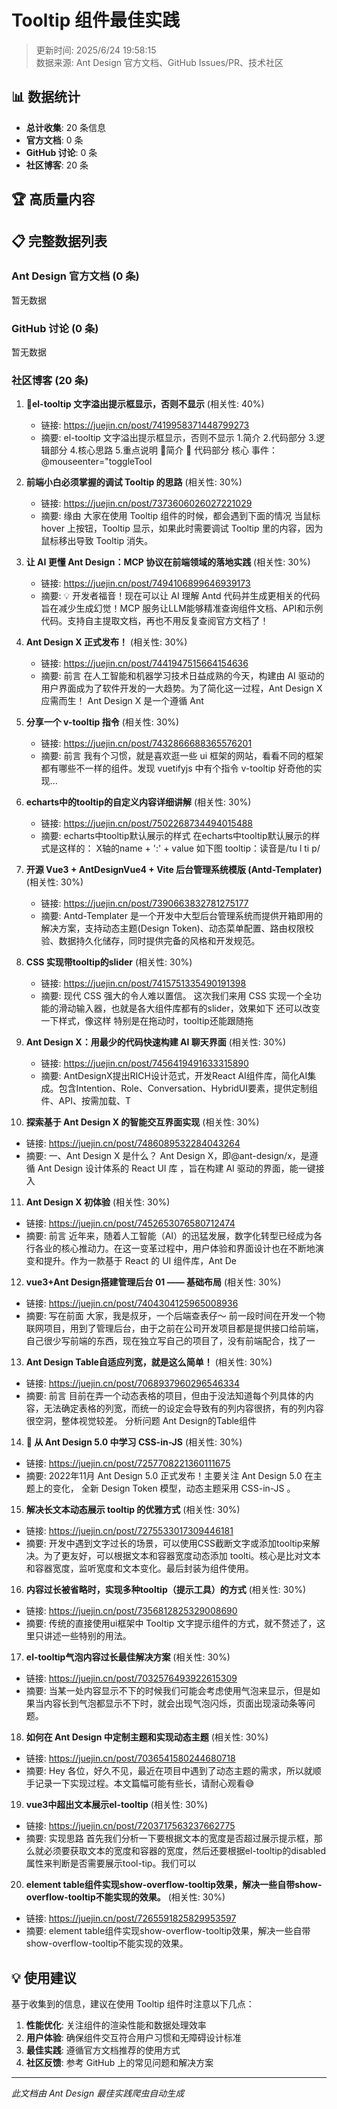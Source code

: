 # Tooltip 组件最佳实践

> 更新时间: 2025/6/24 19:58:15  
> 数据来源: Ant Design 官方文档、GitHub Issues/PR、技术社区

## 📊 数据统计

- **总计收集**: 20 条信息
- **官方文档**: 0 条
- **GitHub 讨论**: 0 条
- **社区博客**: 20 条

## 🏆 高质量内容



## 📋 完整数据列表

### Ant Design 官方文档 (0 条)

暂无数据

### GitHub 讨论 (0 条)

暂无数据

### 社区博客 (20 条)

1. **🌈el-tooltip 文字溢出提示框显示，否则不显示** (相关性: 40%)
   - 链接: https://juejin.cn/post/7419958371448799273
   - 摘要: el-tooltip 文字溢出提示框显示，否则不显示 1.简介 2.代码部分 3.逻辑部分 4.核心思路 5.重点说明 👤简介 🤖 代码部分 核心 事件：@mouseenter="toggleTool

2. **前端小白必须掌握的调试 Tooltip 的思路** (相关性: 30%)
   - 链接: https://juejin.cn/post/7373606026027221029
   - 摘要: 缘由 大家在使用 Tooltip 组件的时候，都会遇到下面的情况 当鼠标 hover 上按钮，Tooltip 显示，如果此时需要调试 Tooltip 里的内容，因为鼠标移出导致 Tooltip 消失。

3. **让 AI 更懂 Ant Design：MCP 协议在前端领域的落地实践** (相关性: 30%)
   - 链接: https://juejin.cn/post/7494106899646939173
   - 摘要: 💡 开发者福音！现在可以让 AI 理解 Antd 代码并生成更相关的代码旨在减少生成幻觉！MCP 服务让LLM能够精准查询组件文档、API和示例代码。支持自主提取文档，再也不用反复查阅官方文档了！

4. **Ant Design X 正式发布！** (相关性: 30%)
   - 链接: https://juejin.cn/post/7441947515664154636
   - 摘要: 前言 在人工智能和机器学习技术日益成熟的今天，构建由 AI 驱动的用户界面成为了软件开发的一大趋势。为了简化这一过程，Ant Design X 应需而生！ Ant Design X 是一个遵循 Ant

5. **分享一个 v-tooltip 指令** (相关性: 30%)
   - 链接: https://juejin.cn/post/7432866688365576201
   - 摘要: 前言 我有个习惯，就是喜欢逛一些 ui 框架的网站，看看不同的框架都有哪些不一样的组件。发现 vuetifyjs 中有个指令 v-tooltip 好奇他的实现...

6. **echarts中的tooltip的自定义内容详细讲解** (相关性: 30%)
   - 链接: https://juejin.cn/post/7502268734494015488
   - 摘要: echarts中tooltip默认展示的样式 在echarts中tooltip默认展示的样式是这样的： X轴的name + ':' + value 如下图 tooltip：读音是/tu l ti p/

7. **开源 Vue3 + AntDesignVue4 + Vite  后台管理系统模版 (Antd-Templater)** (相关性: 30%)
   - 链接: https://juejin.cn/post/7390663832781275177
   - 摘要: Antd-Templater 是一个开发中大型后台管理系统而提供开箱即用的解决方案，支持动态主题(Design Token)、动态菜单配置、路由权限校验、数据持久化储存，同时提供完备的风格和开发规范。

8. **CSS 实现带tooltip的slider** (相关性: 30%)
   - 链接: https://juejin.cn/post/7415751335490191398
   - 摘要: 现代 CSS 强大的令人难以置信。 这次我们来用 CSS 实现一个全功能的滑动输入器，也就是各大组件库都有的slider，效果如下 还可以改变一下样式，像这样 特别是在拖动时，tooltip还能跟随拖

9. **Ant Design X：用最少的代码快速构建 AI 聊天界面** (相关性: 30%)
   - 链接: https://juejin.cn/post/7456419491633315890
   - 摘要: AntDesignX提出RICH设计范式，开发React AI组件库，简化AI集成。包含Intention、Role、Conversation、HybridUI要素，提供定制组件、API、按需加载、T

10. **探索基于 Ant Design X 的智能交互界面实现** (相关性: 30%)
   - 链接: https://juejin.cn/post/7486089532284043264
   - 摘要: 一、Ant Design X 是什么？ Ant Design X，即@ant-design/x，是遵循 Ant Design 设计体系的 React UI 库 ，旨在构建 AI 驱动的界面，能一键接入

11. **Ant Design X 初体验** (相关性: 30%)
   - 链接: https://juejin.cn/post/7452653076580712474
   - 摘要: 前言 近年来，随着人工智能（AI）的迅猛发展，数字化转型已经成为各行各业的核心推动力。在这一变革过程中，用户体验和界面设计也在不断地演变和提升。作为一款基于 React 的 UI 组件库，Ant De

12. **vue3+Ant Design搭建管理后台 01 —— 基础布局** (相关性: 30%)
   - 链接: https://juejin.cn/post/7404304125965008936
   - 摘要: 写在前面 大家，我是叔牙，一个后端查表仔～ 前一段时间在开发一个物联网项目，用到了管理后台，由于之前在公司开发项目都是提供接口给前端，自己很少写前端的东西，现在独立写自己的项目了，没有前端配合，找了一

13. **Ant Design Table自适应列宽，就是这么简单！** (相关性: 30%)
   - 链接: https://juejin.cn/post/7068937960296546334
   - 摘要: 前言 目前在弄一个动态表格的项目，但由于没法知道每个列具体的内容，无法确定表格的列宽，而统一的设定会导致有的列内容很挤，有的列内容很空洞，整体视觉较差。 分析问题 Ant Design的Table组件

14. **🎨 从 Ant Design 5.0 中学习 CSS-in-JS** (相关性: 30%)
   - 链接: https://juejin.cn/post/7257708221360111675
   - 摘要: 2022年11月 Ant Design 5.0 正式发布！主要关注 Ant Design 5.0 在主题上的变化， 全新 Design Token 模型，动态主题采用 CSS-in-JS 。

15. **解决长文本动态展示 tooltip 的优雅方式** (相关性: 30%)
   - 链接: https://juejin.cn/post/7275533017309446181
   - 摘要: 开发中遇到文字过长的场景，可以使用CSS截断文字或添加tooltip来解决。为了更友好，可以根据文本和容器宽度动态添加 toolti。核心是比对文本和容器宽度，监听宽度和文本变化。最后封装为组件使用。

16. **内容过长被省略时，实现多种tooltip（提示工具）的方式** (相关性: 30%)
   - 链接: https://juejin.cn/post/7356812825329008690
   - 摘要: 传统的直接使用ui框架中 Tooltip 文字提示组件的方式，就不赘述了，这里只讲述一些特别的用法。

17. **el-tooltip气泡内容过长最佳解决方案** (相关性: 30%)
   - 链接: https://juejin.cn/post/7032576493922615309
   - 摘要: 当某一处内容显示不下的时候我们可能会考虑使用气泡来显示，但是如果当内容长到气泡都显示不下时，就会出现气泡闪烁，页面出现滚动条等问题。

18. **如何在 Ant Design 中定制主题和实现动态主题** (相关性: 30%)
   - 链接: https://juejin.cn/post/7036541580244680718
   - 摘要: Hey 各位，好久不见，最近在项目中遇到了动态主题的需求，所以就顺手记录一下实现过程。本文篇幅可能有些长，请耐心观看😅

19. **vue3中超出文本展示el-tooltip** (相关性: 30%)
   - 链接: https://juejin.cn/post/7203717563237662775
   - 摘要: 实现思路 首先我们分析一下要根据文本的宽度是否超过展示提示框，那么就必须要获取文本的宽度和容器的宽度，然后还要根据el-tooltip的disabled属性来判断是否需要展示tool-tip。我们可以

20. **element table组件实现show-overflow-tooltip效果，解决一些自带show-overflow-tooltip不能实现的效果。** (相关性: 30%)
   - 链接: https://juejin.cn/post/7265591825829953597
   - 摘要: element table组件实现show-overflow-tooltip效果，解决一些自带show-overflow-tooltip不能实现的效果。

## 💡 使用建议

基于收集到的信息，建议在使用 Tooltip 组件时注意以下几点：

1. **性能优化**: 关注组件的渲染性能和数据处理效率
2. **用户体验**: 确保组件交互符合用户习惯和无障碍设计标准  
3. **最佳实践**: 遵循官方文档推荐的使用方式
4. **社区反馈**: 参考 GitHub 上的常见问题和解决方案

---

*此文档由 Ant Design 最佳实践爬虫自动生成*
